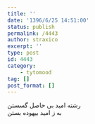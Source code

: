 ```yaml
---
title: ''
date: '1396/6/25 14:51:00'
status: publish
permalink: /4443
author: straxico
excerpt: ''
type: post
id: 4443
category:
    - tytomood
tag: []
post_format: []
---
```

رشته امید بی حاصل گسستن  
به ز امید بیهوده بستن